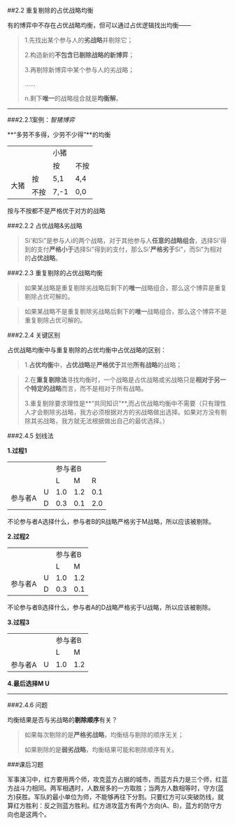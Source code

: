 ##2.2 重复剔除的占优战略均衡

有的博弈中不存在占优战略均衡，但可以通过占优逻辑找出均衡——

> 1.先找出某个参与人的**劣战略**并剔除它；
> 
> 2.构造新的**不包含已剔除战略的新博弈**；
> 
> 3.再剔除新博弈中某个参与人的劣战略；
> 
> ……
> 
> n.剩下**唯一**的战略组合就是**均衡解**。

***

###2.2.1案例：*智猪博弈*

**“多劳不多得，少劳不少得”**的均衡

<table>
	<tr>
		<td colspan="2" rowspan="2" ></td>
		<td colspan="2">小猪</td>
	</tr>
	<tr>
		<td>按</td>
		<td>不按</td>
	</tr>
	<tr>
		<td rowspan="2">大猪</td>
		<td>按</td>
		<td>5,1</td>
		<td>4,4</td>
	</tr>	
	<tr>
		<td>不按</td>
		<td>7,-1</td>
		<td>0,0</td>	
	</tr>
</table>

按与不按都不是严格优于对方的战略

###2.2.2 占优战略&劣战略

>Si'和Si"是参与人i的两个战略，对于其他参与人**任意的战略组合**，选择Si'得到的支付**严格小于**选择Si"得到的支付，那么Si'**严格劣于**Si"，而Si"为相对的**占优战略**。

###2.2.3 重复剔除的占优战略均衡

>如果某战略是重复剔除劣战略后剩下的**唯一**战略组合，那么这个博弈是重复剔除占优可解的。

>如果某战略不是重复剔除劣战略后剩下的**唯一**战略组合，那么这个博弈不是重复剔除占优可解的。


###2.2.4 关键区别

占优战略均衡中与重复剔除的占优均衡中占优战略的区别：

 >1.**占优均衡**中，**占优战略**是**严格优于**其他**所有战略**的战略；
 
 >2.在**重复剔除法**寻找均衡时，一个战略是占优战略或劣战略只是**相对于另一个特定的战略**而言，而不是相对于所有战略。
 >
 >3.重复剔除要求理性是**“共同知识”**,而占优战略均衡中不需要（只有理性人才会剔除劣战略，我方必须根据对方的劣战略做出选择。如果对方没有剔除其劣战略，我方就无法根据做出自己的最优选择。）
 
 ###2.4.5 划线法

**1.过程1**

<table>
	<tr>
		<td colspan="2" rowspan="2" ></td>
		<td colspan="3">参与者B</td>
	</tr>
	<tr>
		<td>L</td>
		<td>M</td>
		<td>R</td>
	</tr>
	<tr>
		<td rowspan="2">参与者A</td>
		<td>U</td>
		<td>1.0</td>
		<td>1.2</td>
		<td>0.1</td>
	</tr>
	<tr>
		<td>D</td>
		<td>0.3</td>
		<td>0.1</td>
		<td>2.0</td>		
	</tr>
</table>

不论参与者A选择什么，参与者B的R战略严格劣于M战略，所以应该被剔除。

**2.过程2**

<table>
	<tr>
		<td colspan="2" rowspan="2" ></td>
		<td colspan="2">参与者B</td>
	</tr>
	<tr>
		<td>L</td>
		<td>M</td>
	</tr>
	<tr>
		<td rowspan="2">参与者A</td>
		<td>U</td>
		<td>1.0</td>
		<td>1.2</td>
	</tr>
	<tr>
		<td>D</td>
		<td>0.3</td>
		<td>0.1</td>		
	</tr>
</table>

不论参与者B选择什么，参与者A的D战略严格劣于U战略，所以应该被剔除。

**3.过程3**

<table>
	<tr>
		<td colspan="2" rowspan="2" ></td>
		<td colspan="2">参与者B</td>
	</tr>
	<tr>
		<td>L</td>
		<td>M</td>
	</tr>
	<tr>
		<td rowspan="2">参与者A</td>
		<td>U</td>
		<td>1.0</td>
		<td>1.2</td>
	</tr>
</table>


**4.最后选择M U**

---

###2.4.6 问题

均衡结果是否与劣战略的**剔除顺序**有关？

>如果每次剔除的是**严格劣战略**，均衡结与剔除的顺序无关；
>
>如果剔除的是**弱劣战略**，均衡结果可能和剔除顺序有关。


###课后习题

军事演习中，红方要用两个师，攻克蓝方占据的城市，而蓝方兵力是三个师，红蓝方战斗力相同。两军相遇时，人数居多的一方取胜；当两方人数相等时，守方(蓝方)获胜。军队的最小单位为师，不能够再往下分割。只要红方可以突破防线，就算红方胜利：反之则蓝方胜利。红方进攻蓝方有两个方向(A、B)，蓝方的防守方向也是这两个。

